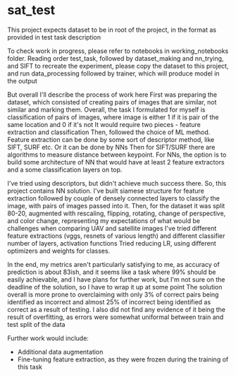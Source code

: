 # sat_test

This project expects dataset to be in root of the project, in the format as provided in test task description

To check work in progress, please refer to notebooks in working_notebooks folder. Reading order test_task, followed by dataset_making and nn_trying, and SIFT 
to recreate the experiment, please copy the dataset to this project, and run data_processing followed by trainer, which will produce model in the output


But overall I'll describe the process of work here
First was preparing the dataset, which consisted of creating pairs of images that are similar, not similar and marking them.
Overall, the task I formulated for myself is classification of pairs of images, where image is either 1 if it is pair of the same location and 0 if it's not
It would require two pieces - feature extraction and classification
Then, followed the choice of ML method.
Feature extraction can be done by some sort of descriptor method, like SIFT, SURF etc. Or it can be done by NNs
Then for SIFT/SURF there are algorithms to measure distance between keypoint. For NNs, the option is to build some architecture of NN that would have at least 2 feature extractors and a some classification layers on top.

I've tried using descriptors, but didn't achieve much success there.
So, this project contains NN solution.
I've built siamese structure for feature extraction followed by couple of densely connected layers to classify the image, with pairs of images passed into it.
Then, for the dataset it was split 80-20, augmented with rescaling, flipping, rotating, change of perspective, and color change, representing my expectations of what would be challenges when comparing UAV and satellite images
I've tried different feature extractions (vggs, resnets of various length) and different classifier number of layers, activation functions
Tried reducing LR, using different optimizers and weights for classes.

In the end, my metrics aren't particularly satisfying to me, as accuracy of prediction is about 83ish, and it seems like a task where 99% should be easily achievable, and I have plans for further work, but I'm not sure on the deadline of the solution, so I have to wrap it up at some point
The solution overall is more prone to overclaiming with only 3% of correct pairs being identified as incorrect and almost 25% of incorrect being identified as correct as a result of testing. I also did not find any evidence of it being the result of overfitting, as errors were somewhat uniformal between train and test split of the data

Further work would include:
- Additional data augmentation
- Fine-tuning feature extraction, as they were frozen during the training of this task




